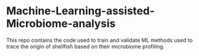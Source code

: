 # Machine-Learning-assisted-Microbiome-analysis
This repo contains the code used to train and validate ML methods used to trace the origin of shellfish based on their microbiome profiling.

